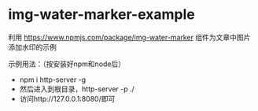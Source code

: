 # img-water-marker-example
利用
https://www.npmjs.com/package/img-water-marker
组件为文章中图片添加水印的示例


示例用法：（按安装好npm和node后）
* npm i http-server -g 
* 然后进入到根目录，http-server -p ./
* 访问http://127.0.0.1:8080/即可
